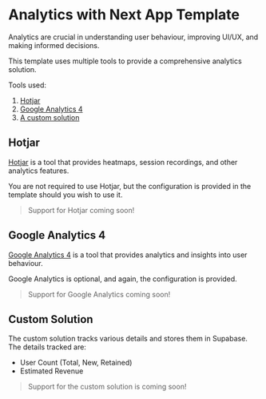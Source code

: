 # Analytics with Next App Template

Analytics are crucial in understanding user behaviour, improving UI/UX, and making informed decisions.

This template uses multiple tools to provide a comprehensive analytics solution.

Tools used:

1. [Hotjar](#hotjar)
2. [Google Analytics 4](#google-analytics-4)
3. [A custom solution](#custom-solution)

## Hotjar

[Hotjar](https://www.hotjar.com/) is a tool that provides heatmaps, session recordings, and other analytics features.

You are not required to use Hotjar, but the configuration is provided in the template should you wish to use it.

> Support for Hotjar coming soon!

## Google Analytics 4

[Google Analytics 4](https://marketingplatform.google.com/intl/en_uk/about/analytics/) is a tool that provides analytics and insights into user behaviour.

Google Analytics is optional, and again, the configuration is provided.

> Support for Google Analytics coming soon!

## Custom Solution

The custom solution tracks various details and stores them in Supabase. The details tracked are:

- User Count (Total, New, Retained)
- Estimated Revenue

> Support for the custom solution is coming soon!